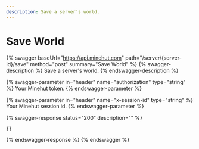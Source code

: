 ```yaml
---
description: Save a server's world.
---
```


# Save World

{% swagger baseUrl="https://api.minehut.com" path="/server/{server-id}/save" method="post" summary="Save World" %}
{% swagger-description %}
Save a server's world.
{% endswagger-description %}

{% swagger-parameter in="header" name="authorization" type="string" %}
Your Minehut token.
{% endswagger-parameter %}

{% swagger-parameter in="header" name="x-session-id" type="string" %}
Your Minehut session id.
{% endswagger-parameter %}

{% swagger-response status="200" description="" %}
```
{}
```
{% endswagger-response %}
{% endswagger %}
